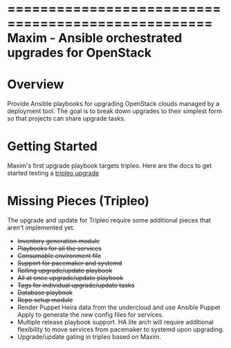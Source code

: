 ===================================================
Maxim - Ansible orchestrated upgrades for OpenStack
===================================================

Overview
========
Provide Ansible playbooks for upgrading OpenStack clouds managed by
a deployment tool. The goal is to break down upgrades to their simplest
form so that projects can share upgrade tasks.

Getting Started
===============

Maxim's first upgrade playbook targets tripleo.  Here are the docs to get
started testing a [tripleo upgrade](./doc/tripleo-upgrade.rst)

Missing Pieces (Tripleo)
========================

The upgrade and update for Tripleo require some additional pieces that aren't
implemented yet.

- ~~Inventory generation module~~
- ~~Playbooks for all the services~~
- ~~Consumable environment file~~
- ~~Support for pacemaker and systemd~~
- ~~Rolling upgrade/update playbook~~
- ~~All at once upgrade/update playbook~~
- ~~Tags for individual upgrade/update tasks~~
- ~~Database playbook~~
- ~~Repo setup module~~
- Render Puppet Heira data from the undercloud and use Ansible Puppet Apply to
  generate the new config files for services.
- Multiple release playbook support. HA lite arch will require additional
  flexibility to move services from pacemaker to systemd upon upgrading.
- Upgrade/update gating in tripleo based on Maxim.
